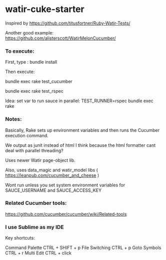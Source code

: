 # watir-cuke-starter

Inspired by https://github.com/titusfortner/Ruby-Watir-Tests/

Another good example:  https://github.com/alisterscott/WatirMelonCucumber/



### To execute:

First, type :  bundle install

Then execute:

bundle exec rake test_cucumber

bundle exec rake test_rspec

Idea: set var to run sauce in parallel:
TEST_RUNNER=rspec bundle exec rake


### Notes:

Basically, Rake sets up environment variables and then runs the Cucumber execution command.

We output as junit instead of html I think because the html formatter cant deal with parallel threading?

Uses newer Watir page-object lib.

Also, uses data_magic and watir_model libs ( https://leanpub.com/cucumber_and_cheese )

Wont run unless you set system environment variables for SAUCE_USERNAME and SAUCE_ACCESS_KEY

### Related Cucumber tools:

https://github.com/cucumber/cucumber/wiki/Related-tools


### I use Sublime as my IDE

Key shortcuts:


Command Palette CTRL + SHIFT + p
File Switching CTRL + p
Goto Symbols CTRL + r
Multi Edit CTRL + click


